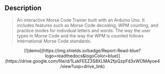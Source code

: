 ## Description
> An interactive Morse Code Trainer built with an Arduino Uno. It includes features such as Morse Code decoding, WPM counting, and practice modes for individual letters and words. The way the user types in Morse Code and the way the WPM is counted follows International Morse Code standards.

<div align="center">  
[![demo](https://img.shields.io/badge/Report-Read-blue?logo=readthedocs&logoColor=blue)](https://drive.google.com/file/d/1LskFEEZ3S8XLMA2fpQzpFd3xWOMAyoe4/view?usp=drive_link)
</div>
<br/>
